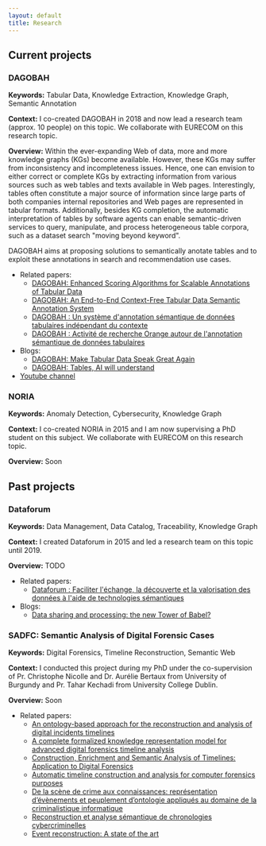 ```yaml
---
layout: default
title: Research
---
```


## Current projects

### DAGOBAH
<b>Keywords:</b> Tabular Data, Knowledge Extraction, Knowledge Graph, Semantic Annotation

<b>Context:</b> I co-created DAGOBAH in 2018 and now lead a research team (approx. 10 people) on this topic. 
We collaborate with EURECOM on this research topic.

<b>Overview:</b> Within the ever-expanding Web of data, more and more knowledge graphs (KGs) become available. 
However, these KGs may suffer from inconsistency and incompleteness issues. 
Hence, one can envision to either correct or complete KGs by extracting information from various sources such as web tables and texts available in Web pages. 
Interestingly, tables often constitute a major source of information since large parts of both companies internal repositories and Web pages are represented in tabular formats. 
Additionally, besides KG completion, the automatic interpretation of tables by software agents can enable semantic-driven services to query, manipulate, and process heterogeneous table corpora, such as a dataset search "moving beyond keyword".

DAGOBAH aims at proposing solutions to semantically anotate tables and to exploit these annotations in search and recommendation use cases. 

* Related papers: 
  * <a href="https://yoanchabot.github.io/publications#iswc_2020">DAGOBAH: Enhanced Scoring Algorithms for Scalable Annotations of Tabular Data</a>
  * <a href="https://yoanchabot.github.io/publications#iswc_2019">DAGOBAH: An End-to-End Context-Free Tabular Data Semantic Annotation System</a>
  * <a href="https://yoanchabot.github.io/publications#ic_2020">DAGOBAH : Un système d'annotation sémantique de données tabulaires indépendant du contexte</a>
  * <a href="https://yoanchabot.github.io/publications#egc_2021">DAGOBAH : Activité de recherche Orange autour de l'annotation sémantique de données tabulaires</a>
* Blogs:
  * <a href="https://yoanchabot.github.io/publications#imtech_2020">DAGOBAH: Make Tabular Data Speak Great Again</a>
  * <a href="https://yoanchabot.github.io/publications#hello_future_2020a">DAGOBAH: Tables, AI will understand</a> 
* <a href="https://www.youtube.com/channel/UC30pJdIBeskw5fmIBqsn6ZA">Youtube channel</a>

### NORIA
<b>Keywords:</b> Anomaly Detection, Cybersecurity, Knowledge Graph

<b>Context:</b> I co-created NORIA in 2015 and I am now supervising a PhD student on this subject.
We collaborate with EURECOM on this research topic.

<b>Overview:</b> Soon


## Past projects

### Dataforum
<b>Keywords:</b> Data Management, Data Catalog, Traceability, Knowledge Graph

<b>Context:</b> I created Dataforum in 2015 and led a research team on this topic until 2019.

<b>Overview:</b> TODO

* Related papers: 
  * <a href="https://yoanchabot.github.io/publications#egc_2019">Dataforum : Faciliter l'échange, la découverte et la valorisation des données à l'aide de technologies sémantiques</a>
* Blogs:
  * <a href="https://yoanchabot.github.io/publications#hello_future_2020b">Data sharing and processing: the new Tower of Babel?</a>

### SADFC: Semantic Analysis of Digital Forensic Cases
<b>Keywords:</b> Digital Forensics, Timeline Reconstruction, Semantic Web

<b>Context:</b> I conducted this project during my PhD under the co-supervision of Pr. Christophe Nicolle and Dr. Aurélie Bertaux from University of Burgundy and Pr. Tahar Kechadi from University College Dublin. 

<b>Overview:</b> Soon
<!--
Le problème traité est celui de la reconstruction d’évènements liés à un incident numérique pour
le domaine de la criminalistique informatique. Mes travaux de recherche proposent une nouvelle
approche permettant de construire des chronologies d’incidents enrichies sémantiquement à partir de sources d’informations volumineuses et hétérogènes et d’analyser les connaissances sur l’incident à l’aide d’opérateurs formellement définis. Cette approche vise à :
-Assister les enquêteurs dans le traitement d’importants volumes de données en mettant à leur
disposition des outils d’analyses automatiques basés sur les informations sémantiques contenues dans les chronologies.
-Résoudre les problèmes techniques liés à l’hétérogénéité des données en proposant une architecture post-traitant les données produites par l’outil Plaso à l’aide d’extracteurs ad-hoc.
-Assurer la reproductibilité des processus d’investigation et la crédibilité des résultats produits par
le biais du stockage d’informations sur l’investigation et l’explicitation d’un modèle de processus
formel.
La cybercriminalité est un phénomène prenant de l’importance de nos jours et un nombre croissant d’infractions commises à l’aide ou contre des systèmes informatiques sont signalées. Les fraudes sur Internet, le harcèlement via les réseaux sociaux et les logiciels de messagerie, le cyber-terrorisme ou encore les intrusions dans des systèmes sont autant d’infractions perpétrées contre des individus ou des entreprises. Ces nouveaux phénomènes obligent les états et les sociétés à investir des sommes d’argent toujours plus importantes pour garantir la sécurité des individus et des installations. Ainsi, le domaine de la criminalistique informatique a connu un essor important ces dernières années.
Les investigations concernant des affaires cybercriminelles sont différentes des investigations plus courantes. Avec l’avancée et l’omniprésence des technologies dans notre environnement, il est demandé aux investigateurs de traiter des grands volumes de données et provenant de sources hétérogènes rendant les tâches de traitement et d’analyse particulièrement difficiles et fastidieuses. De plus, une investigation cybercriminelle est un processus complexe dans lequel chaque conclusion doit être supportée par des pièces à conviction collectées de manière rigoureuse afin de leur donner le poids et la crédibilité nécessaire pour faire avancer l’enquête. Dans ce projet, nous nous intéressons plus particulièrement à la phase de reconstruction de scénarios d’une investigation. Cette étape permet aux enquêteurs et à la Justice d’avoir un aperçu global des évènements survenus durant l’incident faisait l’objet de l’enquête. La reconstruction de scénarios peut être vu comme un processus prenant en entrée un ensemble de pièces à conviction et produisant en sortie la chronologie des évènements concernant l’incident.
L’approche proposée par notre équipe se situe au croisement des domaines de la criminalistique informatique et du web sémantique. Dans nos travaux, une nouvelle méthodologie, étayée par une théorie, est proposée pour assister les enquêteurs à travers le processus de reconstruction (construction de la chronologie et analyse). Pour cela, une ontologie intégrant les connaissances liées au savoir-faire métier d’experts de la criminalistique informatique et de développeurs de logiciels est utilisée. L’utilisation d’une ontologie nous permet de représenter les évènements de manière détaillée et par la suite de les analyser de manière automatique et pertinente. -->

* Related papers: 
  * <a href="https://yoanchabot.github.io/publications#digital_investigation_2015">An ontology-based approach for the reconstruction and analysis of digital incidents timelines</a>
  * <a href="https://yoanchabot.github.io/publications#digital_investigation_2014">A complete formalized knowledge representation model for advanced digital forensics timeline analysis</a>
  * <a href="https://yoanchabot.github.io/publications#thesis_2015">Construction, Enrichment and Semantic Analysis of Timelines: Application to Digital Forensics</a>
  * <a href="https://yoanchabot.github.io/publications#eisic_2014">Automatic timeline construction and analysis for computer forensics purposes</a>
  * <a href="https://yoanchabot.github.io/publications#egc_2015">De la scène de crime aux connaissances: représentation d’évènements et peuplement d’ontologie appliqués au domaine de la criminalistique informatique</a>
  * <a href="https://yoanchabot.github.io/publications#egc_2014">Reconstruction et analyse sémantique de chronologies cybercriminelles</a>
  * <a href="https://yoanchabot.github.io/publications#igi_2015a">Event reconstruction: A state of the art</a>
